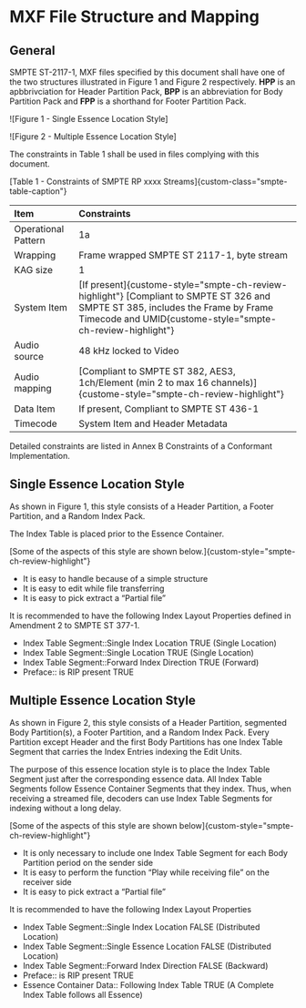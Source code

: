 # MXF File Structure and Mapping

## General

SMPTE ST-2117-1, MXF files specified by this document shall have one of the two structures illustrated in Figure 1 and Figure 2 respectively.
**HPP** is an apbbrivciation for Header Partition Pack,
**BPP** is an abbreviation for Body Partition Pack and
**FPP** is a shorthand for Footer Partition Pack.

![Figure 1 - Single Essence Location Style]

![Figure 2 - Multiple Essence Location Style]

The constraints in Table 1 shall be used in files complying with this document.

[Table 1 - Constraints of SMPTE RP xxxx Streams]{custom-class="smpte-table-caption"}

| Item                | Constraints                    |
| :------------------ | :----------------------------- |
| Operational Pattern | 1a
| Wrapping            | Frame wrapped SMPTE ST 2117-1, byte stream
| KAG size            | 1
| System Item         | [If present]{custome-style="smpte-ch-review-highlight"} [Compliant to SMPTE ST 326 and SMPTE ST 385, includes the Frame by Frame Timecode and UMID{custome-style="smpte-ch-review-highlight"}
| Audio source        | 48 kHz locked to Video
| Audio mapping       | [Compliant to SMPTE ST 382, AES3, 1ch/Element (min 2 to max 16 channels)]{custome-style="smpte-ch-review-highlight"}
| Data Item           | If present, Compliant to SMPTE ST 436-1
| Timecode            | System Item and Header Metadata

Detailed constraints are listed in Annex B Constraints of a Conformant Implementation.

## Single Essence Location Style

As shown in Figure 1, this style consists of a Header Partition, a Footer Partition, and a Random Index Pack.

The Index Table is placed prior to the Essence Container.

[Some of the aspects of this style are shown below.]{custom-style="smpte-ch-review-highlight"}

* It is easy to handle because of a simple structure
* It is easy to edit while file transferring
* It is easy to pick extract a “Partial file”

It is recommended to have the following Index Layout Properties defined in Amendment 2 to SMPTE ST 377-1.

* Index Table Segment::Single Index Location TRUE (Single Location)
* Index Table Segment::Single Location TRUE (Single Location)
* Index Table Segment::Forward Index Direction TRUE (Forward)
* Preface:: is RIP present TRUE

## Multiple Essence Location Style

As shown in Figure 2, this style consists of a Header Partition, segmented Body Partition(s),
a Footer Partition, and a Random Index Pack. Every Partition except Header and the first Body Partitions
has one Index Table Segment that carries the Index Entries indexing the Edit Units.

The purpose of this essence location style is to place the Index Table Segment just after the corresponding essence data. All Index Table Segments follow Essence Container Segments that they index. Thus, when receiving a streamed file, decoders can use Index Table Segments for indexing without a long delay.

[Some of the aspects of this style are shown below]{custom-style="smpte-ch-review-highlight"}

* It is only necessary to include one Index Table Segment for each Body Partition period on the sender side
* It is easy to perform the function “Play while receiving file” on the receiver side
* It is easy to pick extract a “Partial file”

It is recommended to have the following Index Layout Properties

* Index Table Segment::Single Index Location FALSE (Distributed Location)
* Index Table Segment::Single Essence Location FALSE (Distributed Location)
* Index Table Segment::Forward Index Direction FALSE (Backward)
* Preface:: is RIP present TRUE
* Essence Container Data:: Following Index Table TRUE (A Complete Index Table follows all Essence)
